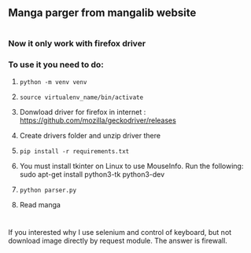 ## Manga parger from mangalib website
#

### Now it only work with firefox driver
### To use it you need to do:

1. `python -m venv venv`

2. `source virtualenv_name/bin/activate`

3. Donwload driver for firefox in internet : https://github.com/mozilla/geckodriver/releases

4. Create drivers folder and unzip driver there

5. `pip install -r requirements.txt`

6. You must install tkinter on Linux to use MouseInfo. Run the following: sudo apt-get install python3-tk python3-dev

7. `python parser.py`

8. Read manga

#

If you interested why I use selenium and control of keyboard, but not download image directly by request module. The answer is firewall.